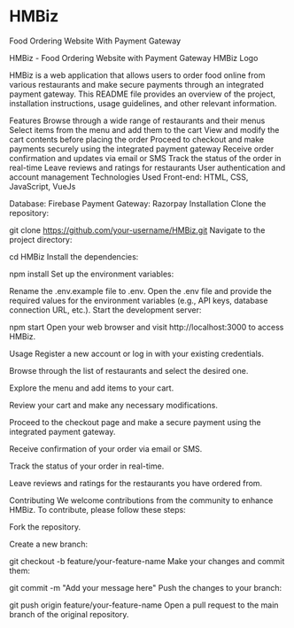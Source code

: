 # HMBiz
Food Ordering Website With Payment Gateway


HMBiz - Food Ordering Website with Payment Gateway
HMBiz Logo

HMBiz is a web application that allows users to order food online from various restaurants and make secure payments through an integrated payment gateway. This README file provides an overview of the project, installation instructions, usage guidelines, and other relevant information.

Features
Browse through a wide range of restaurants and their menus
Select items from the menu and add them to the cart
View and modify the cart contents before placing the order
Proceed to checkout and make payments securely using the integrated payment gateway
Receive order confirmation and updates via email or SMS
Track the status of the order in real-time
Leave reviews and ratings for restaurants
User authentication and account management
Technologies Used
Front-end: HTML, CSS, JavaScript, VueJs

Database: Firebase
Payment Gateway: Razorpay
Installation
Clone the repository:


git clone https://github.com/your-username/HMBiz.git
Navigate to the project directory:

cd HMBiz
Install the dependencies:


npm install
Set up the environment variables:

Rename the .env.example file to .env.
Open the .env file and provide the required values for the environment variables (e.g., API keys, database connection URL, etc.).
Start the development server:

npm start
Open your web browser and visit http://localhost:3000 to access HMBiz.

Usage
Register a new account or log in with your existing credentials.

Browse through the list of restaurants and select the desired one.

Explore the menu and add items to your cart.

Review your cart and make any necessary modifications.

Proceed to the checkout page and make a secure payment using the integrated payment gateway.

Receive confirmation of your order via email or SMS.

Track the status of your order in real-time.

Leave reviews and ratings for the restaurants you have ordered from.

Contributing
We welcome contributions from the community to enhance HMBiz. To contribute, please follow these steps:

Fork the repository.

Create a new branch:


git checkout -b feature/your-feature-name
Make your changes and commit them:



git commit -m "Add your message here"
Push the changes to your branch:



git push origin feature/your-feature-name
Open a pull request to the main branch of the original repository.







